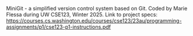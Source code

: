 MiniGit - a simplified version control system based on Git.
Coded by Marie Flessa during UW CSE123,  Winter 2025.
Link to project specs: https://courses.cs.washington.edu/courses/cse123/23au/programming-assignments/p1/cse123-p1-instructions.pdf 
